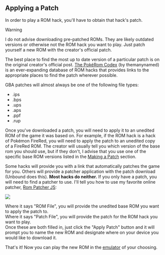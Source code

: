 ## Applying a Patch
In order to play a ROM hack, you'll have to obtain that hack's patch.

> [!WARNING]
> I do not advise downloading pre-patched ROMs. They are likely outdated versions or otherwise not the ROM hack you want to play. Just patch yourself a new ROM with the creator's official patch.

The best place to find the most up to date version of a particular patch is on the original creator's official post. [The PokéRom Codex](https://pokeromcodex.notion.site/8f188f1761b9430f9adb68833c44e5b8?v=bb31503a729442f798b4233509dacab8) (by themanynamed) is an ever-expanding database of ROM hacks that provides links to the appropriate places to find the patch wherever possible.

GBA patches will almost always be one of the following file types:
* .ips
* .bps
* .ups
* .aps
* .ppf
* .rup

Once you've downloaded a patch, you will need to apply it to an unedited ROM of the game it was based on. For example, if the ROM hack is a hack of Pokémon FireRed, you will need to apply the patch to an unedited copy of a FireRed ROM. The creator will usually tell you which version of the base rom you should use, but if they don't, I advise that you use one of the specific base ROM versions listed in the [Making a Patch](https://github.com/Bivurnum/decomps-resources/wiki/Making-a-Patch) section.

Some hacks will provide you with a link that automatically patches the game for you. Others will provide a patcher application with the patch download (Unbound does this). **Most hacks do neither.** If you only have a patch, you will need to find a patcher to use. I'll tell you how to use my favorite online patcher, [Rom Patcher JS](https://www.marcrobledo.com/RomPatcher.js/):

![](https://github.com/Bivurnum/decomps-resources/blob/main/assets/images/rom_patcher_normal.png)

Where it says "ROM File", you will provide the unedited base ROM you want to apply the patch to.  
Where it says "Patch File", you will provide the patch for the ROM hack you want to play.  
Once these are both filled in, just click the "Apply Patch" button and it will prompt you to name the new ROM and designate where on your device you would like to download it.

That's it! Now you can play the new ROM in the [emulator](https://github.com/Bivurnum/decomps-resources/wiki/Emulators) of your choosing.
